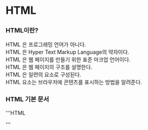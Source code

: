 # HTML

### HTML이란?

HTML 은 프로그래밍 언어가 아니다.  
HTML 은 Hyper Text Markup Language의 약자이다.  
HTML 은 웹 페이지를 만들기 위한 표준 마크업 언어이다.  
HTML 은 웹 페이지의 구조를 설명한다.  
HTML 은 일련의 요소로 구성된다.  
HTML 요소는 브라우저에 콘텐츠를 표시하는 방법을 알려준다.

### HTML 기본 문서

'''HTML

<!DOCTYPE html>
<html lang="ko">
  <head>
    <meta charset="utf-8">
    <meta name="viewport" content="width=device-width, initial-scale=1.0">
    <title>my page title</title>
  </head>
  <body>
  
  </body>
</html>
'''
